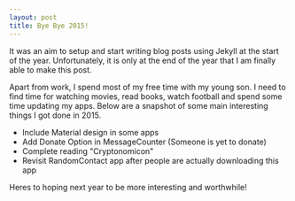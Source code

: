 ```yaml
---
layout: post
title: Bye Bye 2015!
---
```


It was an aim to setup and start writing blog posts using Jekyll at the start of the year. Unfortunately, it is only at the end of the year that I am finally able to make this post.

Apart from work, I spend most of my free time with my young son. I need to find time for watching movies, read books, watch football and spend some time updating my apps. Below are a snapshot of some main interesting things I got done in 2015.

* Include Material design in some apps
* Add Donate Option in MessageCounter (Someone is yet to donate)
* Complete reading "Cryptonomicon"
* Revisit RandomContact app after people are actually downloading this app

Heres to hoping next year to be more interesting and worthwhile!
